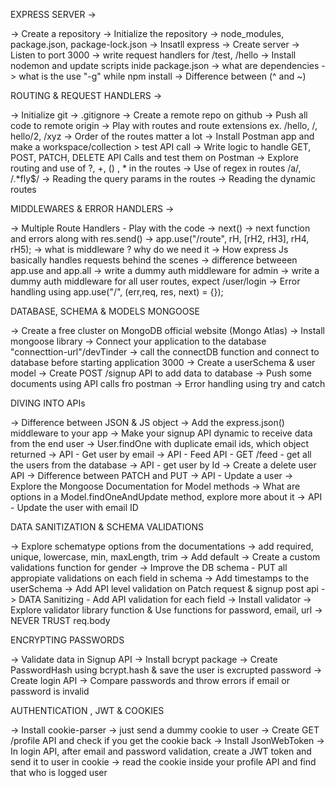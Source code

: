 EXPRESS SERVER ->

-> Create a repository
-> Initialize the repository
-> node_modules, package.json, package-lock.json
-> Insatll express
-> Create server
-> Listen to port 3000
-> write request handlers for /test, /hello
-> Install nodemon and update scripts inide package.json
-> what are dependencies
-> what is the use "-g" while npm install
-> Difference between (^ and ~)

ROUTING & REQUEST HANDLERS ->

-> Initialize git
-> .gitignore
-> Create a remote repo on github
-> Push all code to remote origin
-> Play with routes and route extensions ex. /hello, /, hello/2, /xyz
-> Order of the routes matter a lot
-> Install Postman app and make a workspace/collection > test API call
-> Write logic to handle GET, POST, PATCH, DELETE API Calls and test them on Postman
-> Explore routing and use of ?, +, () , * in the routes
-> Use of regex in routes /a/, /.*fly$/
-> Reading the query params in the routes
-> Reading the dynamic routes

MIDDLEWARES & ERROR HANDLERS ->

-> Multiple Route Handlers - Play with the code
-> next()
-> next function and errors along with res.send()
-> app.use("/route", rH, [rH2, rH3], rH4, rH5);
-> what is middleware ? why do we need it
-> How express Js basically handles requests behind the scenes
-> difference betweeen app.use and app.all
-> write a dummy auth middleware for admin
-> write a dummy auth middleware for all user routes, expect /user/login
-> Error handling using app.use("/", (err,req, res, next) = {});

DATABASE, SCHEMA & MODELS MONGOOSE

-> Create a free cluster on MongoDB official website (Mongo Atlas)
-> Install mongoose library
-> Connect your application to the database "connecttion-url"/devTinder
-> call the connectDB function and connect to database before starting application 3000
-> Create a userSchema & user model
-> Create POST /signup API to add data to database
-> Push some documents using API calls fro postman
-> Error handling using try and catch

DIVING INTO APIs

-> Difference between JSON & JS object
-> Add the express.json() middleware to your app
-> Make your signup API dynamic to receive data from the end user
-> User.findOne with duplicate email ids, which object returned
-> API -  Get user by email
-> API - Feed API - GET /feed - get all the users from the database
-> API - get user by Id
-> Create a delete user API
-> Difference between PATCH and PUT
-> API - Update a user
-> Explore the Mongoose Documentation for Model methods
-> What are options in a Model.findOneAndUpdate method, explore more about it
-> API - Update the user with email ID

DATA SANITIZATION & SCHEMA VALIDATIONS

-> Explore schematype options from the documentations
-> add required, unique, lowercase, min, maxLength, trim
-> Add default
-> Create a custom validations function for gender
-> Improve the DB schema - PUT all appropiate validations on each field in schema
-> Add timestamps to the userSchema
-> Add API level validation on Patch request & signup post api
-> DATA Sanitizing - Add API validation for each field
-> Install validator
-> Explore validator library function & Use functions for password, email, url
-> NEVER TRUST req.body

ENCRYPTING PASSWORDS

-> Validate data in Signup API
-> Install bcrypt package
-> Create PasswordHash using bcrypt.hash & save the user is excrupted password
-> Create login API
-> Compare passwords and throw errors if email or password is invalid

AUTHENTICATION , JWT & COOKIES

-> Install cookie-parser
-> just send a dummy cookie to user
-> Create GET /profile API and check if you get the cookie back
-> Install JsonWebToken
-> In login API, after email and password validation, create a JWT token and send it to user in cookie
-> read the cookie inside your profile API and find that who is logged user